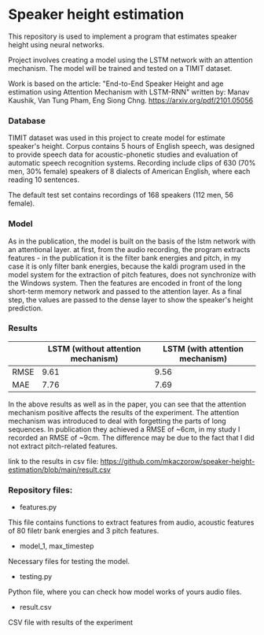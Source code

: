 # Speaker height estimation

This repository is used to implement a program that estimates speaker height using neural networks.

Project involves creating a model using the LSTM network with an attention mechanism. The model will be trained and tested on a TIMIT dataset. 

Work is based on the article: "End-to-End Speaker Height and age estimation using Attention Mechanism with LSTM-RNN" written by: Manav Kaushik, Van Tung Pham, Eng Siong Chng.
https://arxiv.org/pdf/2101.05056

### Database
TIMIT dataset was used in this project to create model for estimate speaker's height. Corpus contains 5 hours of English speech, was designed to provide speech data for acoustic-phonetic studies and evaluation of automatic speech recognition systems. Recording include clips of 630 (70% men, 30% female) speakers of 8 dialects of American English, where each reading 10 sentences.

The default test set contains recordings of 168 speakers (112 men, 56 female).

### Model
As in the publication, the model is built on the basis of the lstm network with an attentional layer. at first, from the audio recording, the program extracts features - in the publication it is the filter bank energies and pitch, in my case it is only filter bank energies, because the kaldi program used in the model system for the extraction of pitch features, does not synchronize with the Windows system. Then the features are encoded in front of the long short-term memory network and passed to the attention layer. As a final step, the values are passed to the dense layer to show the speaker's height prediction. 


### Results
|      | LSTM (without attention mechanism) | LSTM (with attention mechanism)|
| ---- | ---------------------------------- | ------------------------------ |
| RMSE | 9.61                               |              9.56              |
| MAE  | 7.76                               |              7.69              |

In the above results as well as in the paper, you can see that the attention mechanism positive affects the results of the experiment. The attention mechanism was introduced to deal with forgetting the parts of long sequences. 
In publication they achieved a RMSE of ~6cm, in my study I recorded an RMSE of ~9cm. The difference may be due to the fact that I did not extract pitch-related features.

link to the results in csv file: https://github.com/mkaczorow/speaker-height-estimation/blob/main/result.csv


### Repository files:
* features.py
  
This file contains functions to extract features from audio, acoustic features of 80 filetr bank energies and 3 pitch features.

* model_1, max_timestep 

Necessary files for testing the model.

* testing.py

Python file, where you can check how model works of yours audio files.

* result.csv

CSV file with results of the experiment
